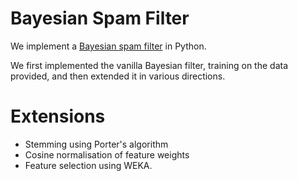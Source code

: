 # Bayesian Spam Filter  

We implement a [Bayesian spam filter](http://en.wikipedia.org/wiki/Bayesian_spam_filtering) in Python.

We first implemented the vanilla Bayesian filter, training on the data provided, and then extended it in various directions.

# Extensions

* Stemming using Porter's algorithm
* Cosine normalisation of feature weights
* Feature selection using WEKA.

